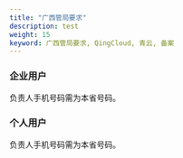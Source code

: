 ```yaml
---
title: "广西管局要求"
description: test
weight: 15
keyword: 广西管局要求, QingCloud, 青云, 备案
---
```




### 企业用户

负责人手机号码需为本省号码。

### 个人用户

负责人手机号码需为本省号码。